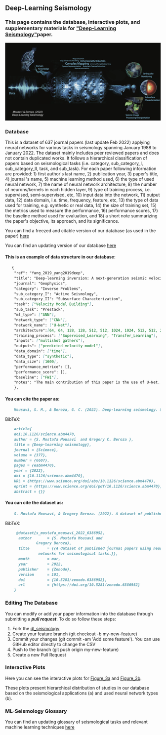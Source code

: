 ## Deep-Learning Seismology

### This page contains the database, interactive plots, and supplementary materials for ["Deep-Learning Seismology"](https://www.science.org/stoken/author-tokens/ST-669/full)paper. 

![Deep-Learning Seismology](figure_summary2.png)

### Database
This is a dataset of 637 journal papers (last update Feb 2022) applying neural networks for various tasks in seismology spanning January 1988 to January 2022. The dataset mainly includes peer reviewed papers and does not contain duplicated works. It follows a hierarchical classification of papers based on seismological tasks (i.e. category, sub_category_I, sub_category_II, task, and sub_task). For each paper following information are provided: 1) first author's last name, 2) publication year, 3) paper's title, 4) journal 's name, 5) machine learning method used, 6) the type of used neural network, 7) the name of neural network architecture, 8) the number of neurons/kernels in each hidden layer, 9) type of training process, i.e. supervised, semi-supervised, etc, 10) input data into the network, 11) output data, 12) data domain, i.e. time, frequency, feature, etc, 13) the type of data used for training, e.g. synthetic or real data, 14) the size of training set, 15) the metrics used to measure the performance, 16) performance scores, 17) the baseline method used for evaluation, and 18) a short note summarizing the paper's objective, its approach, and its significance. 

You can find a freezed and citable version of our database (as used in the paper) [here](https://zenodo.org/record/6386952#.YkT3fBPMJqs)

You can find an updating version of our database [here](https://github.com/smousavi05/dl_seismology/blob/main/docs/paper_inventory_deep.csv)

#### This is an example of data structure in our database:

```markdown
   {
    "ref": "Yang_2019_yang2019deep",
    "title": "Deep-learning inversion: A next-generation seismic velocity model building method",
    "journal": "Geophysics",
    "category": "Inverse Problems",
    "sub_category_I": "Active Seismology", 
    "sub_category_II": "Subsurface Characterization", 
    "task": ["Velocity Model Building"],
    "sub_task": "Prestack", 
    "ml_type": ["ANN"],
    "network_type": ["CNN"],
    "network_name": ["U-Net"],
    "architecture":[64, 64, 128, 128, 512, 512, 1024, 1024, 512, 512, 256, 256, 128, 128, 64],
    "training_process": ["Supervised_Learning", "Transfer_Learning"],
    "inputs": ["multishot gathers"],
    "outputs": ["predicted velocity model"],
    "data_domain": ["time"],
    "data_type": ["synthetic"],
    "data_size": [1600],		
    "performance_metrice": [],
    "performance_score": [],
    "baseline": ["FWI"],
    "notes": "The main contribution of this paper is the use of U-Net. The prediction in the model space has dimensions of 201# 301; interestingly, the spatial dimensions of the input coincide with the second spatial dimension of the predictions, which is basically the number of receivers per shot. The U-Net architecture on the encoder side is composed by 10 2D convolutional layers interleaved with batch normalization and using ReLU as the activation function. For connecting layers, every two 2D convolutional layers are placed between the encoder and decoder. The decoder section is composed of eight 2D convolutional layers and interleaved with the corresponding deconvolution layers. The ADAM optimizer is using during training, with two different numbers of epochs, depending on which data set is used as input, learning rate, and batch size constant. Results are presented as the comparison between the CNN predictions and a MS-FWI solver, for which the starting model is a smoothed version of the ground truth. The first set of results (for a CNN trained with synthetic data) presented is competitive with FWI solutions; the salt bodies are identified and properly placed, but the boundaries are less continuous than the FWI solution, as can observed in Figure 12(c)."
	},
 ```
 
#### You can cite the paper as:

```markdown
	Mousavi, S. M., & Beroza, G. C. (2022). Deep-learning seismology. Science, 377(6607), eabm4470.
```

 BibTeX:
```markdown
	article{
	doi:10.1126/science.abm4470,
	author = {S. Mostafa Mousavi  and Gregory C. Beroza },
	title = {Deep-learning seismology},
	journal = {Science},
	volume = {377},
	number = {6607},
	pages = {eabm4470},
	year = {2022},
	doi = {10.1126/science.abm4470},
	URL = {https://www.science.org/doi/abs/10.1126/science.abm4470},
	eprint = {https://www.science.org/doi/pdf/10.1126/science.abm4470},
	abstract = {}}
```

#### You can cite the dataset as:

```markdown
	S. Mostafa Mousavi, & Gregory Beroza. (2022). A dataset of published journal papers using neural networks for seismological tasks. (Version 101)  [Data set]. Zenodo. https://doi.org/10.5281/zenodo.6386952
 ```
 
 BibTeX:

```markdown
	 @dataset{s_mostafa_mousavi_2022_6386952,
	  author       = {S. Mostafa Mousavi and
			  Gregory Beroza},
	  title        = {{A dataset of published journal papers using neural 
			   networks for seismological tasks.}},
	  month        = mar,
	  year         = 2022,
	  publisher    = {Zenodo},
	  version      = 101,
	  doi          = {10.5281/zenodo.6386952},
	  url          = {https://doi.org/10.5281/zenodo.6386952}
	}
 ```

### Editing The Database

You can modify or add your paper information into the database through submitting a ***pull request***. 
To do so follow these steps:

1. Fork the [dl_seismology](https://github.com/smousavi05/dl_seismology)
2. Create your feature branch (git checkout -b my-new-feature)
3. Commit your changes (git commit -am 'Add some feature'). You can use GitHub editor directly to change the CSV
4. Push to the branch (git push origin my-new-feature)
5. Create a new Pull Request


### Interactive Plots

Here you can see the interactive plots for [Figure_3a](https://smousavi05.github.io/dl_seismology/figure_3a.html) and [Figure_3b](https://smousavi05.github.io/dl_seismology/figure_3b.html).

These plots present hierarchical distribution of studies in our database based on the seismological applications (a) and used neural network types (b).


### ML-Seismology Glossary

You can find an updating glossary of seismological tasks and relevant machine learning techniques [here](https://smousavi05.gitbook.io/mlseismology/)


